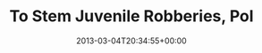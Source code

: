 ---
retweeted: false
source: <a href="http://quote.fm" rel="nofollow">QUOTEfm</a>
entities:
  hashtags: []
  symbols: []
  user_mentions: []
  urls:
  - url: http://t.co/YTYzVuwaPy
    expanded_url: http://quote.fm/www.nytimes.com/78344
    display_url: quote.fm/www.nytimes.co…
    indices:
    - '65'
    - '87'
display_text_range:
- '0'
- '87'
favorite_count: '0'
id_str: '308676953119010816'
truncated: false
retweet_count: '0'
id: '308676953119010816'
possibly_sensitive: false
created_at: Mon Mar 04 20:34:55 +0000 2013
favorited: false
full_text: To Stem Juvenile Robberies, Police Trail Youths Before the Crime
lang: en
quote_url: http://quote.fm/www.nytimes.com/78344
tags:
- pesos:twitter
date: '2013-03-04T20:34:55+00:00'
src: https://twitter.com/bascht/status/308676953119010816
original_url: https://twitter.com/bascht/status/308676953119010816
type: twitter_tweet
text: To Stem Juvenile Robberies, Police Trail Youths Before the Crime
title: To Stem Juvenile Robberies, Pol

---